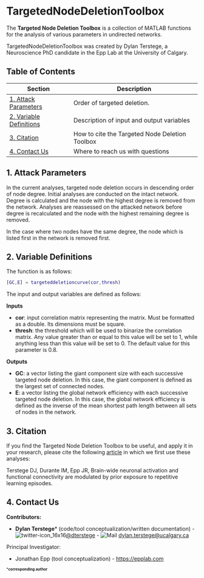 # TargetedNodeDeletionToolbox

The **Targeted Node Deletion Toolbox** is a collection of MATLAB functions for the analysis of various parameters in undirected networks.

TargetedNodeDeletionToolbox was created by Dylan Terstege, a Neuroscience PhD candidate in the Epp Lab at the University of Calgary.

## Table of Contents

| Section  | Description | 
| ------------- | ------------- | 
| [1. Attack Parameters](#attack)   | Order of targeted deletion.  |
| [2. Variable Definitions](#vars)   | Description of input and output variables  |
| [3. Citation](#cite) | How to cite the Targeted Node Deletion Toolbox |
| [4. Contact Us](#contact)  | Where to reach us with questions  |

<a name="attack"/>

## 1. Attack Parameters

In the current analyses, targeted node deletion occurs in descending order of node degree.  Initial analyses are conducted on the intact network.  Degree is calculated and the node with the highest degree is removed from the network.  Analyses are reassessed on the attacked network before degree is recalculated and the node with the highest remaining degree is removed.

In the case where two nodes have the same degree, the node which is listed first in the network is removed first.

<a name="vars"/>

## 2. Variable Definitions

The function is as follows:

```Matlab
[GC,E] = targeteddeletioncurve(cor,thresh)
```

The input and output variables are defined as follows:

**Inputs**

- **cor**: input correlation matrix representing the matrix.  Must be formatted as a double.  Its dimensions must be square.
- **thresh**: the threshold which will be used to binarize the correlation matrix.  Any value greater than or equal to this value will be set to 1, while anything less than this value will be set to 0.  The default value for this parameter is 0.8.

**Outputs**

- **GC**: a vector listing the giant component size with each successive targeted node deletion.  In this case, the giant component is defined as the largest set of connected nodes.
- **E**: a vector listing the global network efficiency with each successive targeted node deletion.  In this case, the global network efficiency is defined as the inverse of the mean shortest path length between all sets of nodes in the network.

<a name="cite"/>

## 3. Citation

If you find the Targeted Node Deletion Toolbox to be useful, and apply it in your research, please cite the following [article](https://www.biorxiv.org/content/10.1101/2021.03.28.437394v1) in which we first use these analyses:

Terstege DJ, Durante IM, Epp JR, Brain-wide neuronal activation and functional connectivity are modulated by prior exposure to repetitive learning episodes.

<a name="contact"/>

## 4. Contact Us

**Contributors:**
- **Dylan Terstege*** (code/tool conceptualization/written documentation) - ![twitter-icon_16x16](https://user-images.githubusercontent.com/44174532/113163958-e3d3e400-91fd-11eb-8d79-17906d8d3f25.png)[@dterstege](https://twitter.com/dterstege) - ![Mail](https://user-images.githubusercontent.com/44174532/113164412-50e77980-91fe-11eb-9282-dd83852578ce.png)
<dylan.terstege@ucalgary.ca>


Principal Investigator:
- Jonathan Epp (tool conceptualization) - https://epplab.com

<sub><sup>***corresponding author**</sup></sub>
